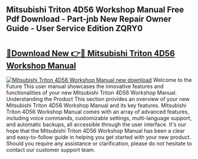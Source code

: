 ## Mitsubishi Triton 4D56 Workshop Manual Free Pdf Download - Part-jnb New Repair Owner Guide - User Service Edition ZQRY0

# <h2><a href="http://cf25667.oget.top/?id=Mitsubishi+Triton+4D56+Workshop+Manual">🔗Download New 👉🔴 Mitsubishi Triton 4D56 Workshop Manual</a></h2>

[![Mitsubishi Triton 4D56 Workshop Manual new download](https://i.imgur.com/5g1atiW.png)](http://cf25667.oget.top/?id=Mitsubishi+Triton+4D56+Workshop+Manual)
Welcome to the Future This user manual showcases the innovative features and functionalities of your new Mitsubishi Triton 4D56 Workshop Manual. Understanding the Product This section provides an overview of your new Mitsubishi Triton 4D56 Workshop Manual and its key features. Mitsubishi Triton 4D56 Workshop Manual comes with an array of advanced features, including voice commands, customizable settings, multi-language support, and automatic backups, all accessible through the user interface. It's our hope that the Mitsubishi Triton 4D56 Workshop Manual has been a clear and easy-to-follow guide in helping you get started with your new product. Should you require any assistance or clarification, please do not hesitate to contact our customer support team.
